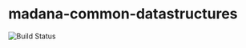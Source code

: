 # madana-common-datastructures
![Build Status](https://intranet.madana.io/bamboo/plugins/servlet/wittified/build-status/MC-MCDS)
